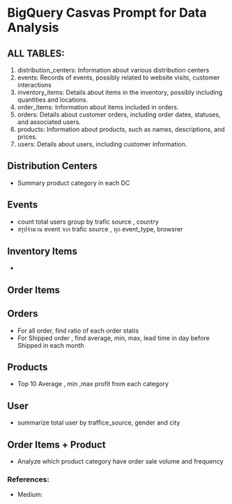 # BigQuery Casvas Prompt for Data Analysis

## ALL TABLES:
1. distribution_centers: Information about various distribution centers
2. events: Records of events, possibly related to website visits, customer interactions
3. inventory_items: Details about items in the inventory, possibly including quantities and locations.
4. order_items: Information about items included in orders.
5. orders: Details about customer orders, including order dates, statuses, and associated users.
6. products: Information about products, such as names, descriptions, and prices.
7. users: Details about users, including customer information.

## Distribution Centers
- Summary product category in each DC

## Events
- count total users group by trafic source , country 
- สรุปจำนวน event จาก trafic source , ทุก event_type, browsrer

## Inventory Items
- 

## Order Items

## Orders
- For all order, find ratio of each order statis
- For Shipped order , find average, min, max,  lead time in day before Shipped in each month

## Products
- Top 10 Average , min ,max profit from each category

## User
- summarize total user by traffice_source, gender and city

## Order Items + Product 
 - Analyze which product category have order sale volume and frequency

### References:
- Medium: 
